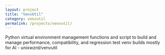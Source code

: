 ```yaml
---
layout: project
title: "VenvUtil"
category: venvutil
permalink: /projects/venvutil/
---
```


Python virtual environment management functions and script to build and manage performance, compatibility, and regression test venv builds mostly for AI - unixwzrd/venvutil